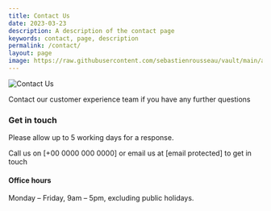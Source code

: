 ```yaml
---
title: Contact Us
date: 2023-03-23
description: A description of the contact page
keywords: contact, page, description
permalink: /contact/
layout: page
image: https://raw.githubusercontent.com/sebastienrousseau/vault/main/assets/demo/images/logo.min.svg
---
```


![Contact Us](https://via.placeholder.com/1500x500.png/000000/FFFFFF?text=Contact+Us)

Contact our customer experience team if you have any further questions

### Get in touch

Please allow up to 5 working days for a response.

Call us on [+00 0000 000 0000] or email us at [email protected] to get in touch

#### Office hours

Monday – Friday, 9am – 5pm, excluding public holidays.
